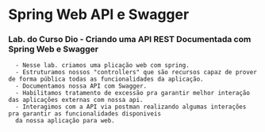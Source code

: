 # Spring Web API e Swagger

### Lab. do Curso Dio - Criando uma API REST Documentada com Spring Web e Swagger
      - Nesse lab. criamos uma plicação web com spring.
      - Estruturamos nossos "controllers" que são recursos capaz de prover de forma pública todas as funcionalidades da aplicação.
      - Documentamos nossa API com Swagger.
      - Habilitamos tratamento de excessão pra garantir melhor interação das aplicações externas com nossa api.
      - Interagimos com a API via postman realizando algumas interações pra garantir as funcionalidades disponiveis 
      da nossa aplicação para web.

